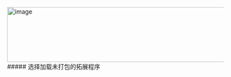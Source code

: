 <img width="1062" height="128" alt="image" src="https://github.com/user-attachments/assets/274fc2f2-2e23-409f-b101-8e89ed203950" />
##### 选择加载未打包的拓展程序
